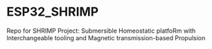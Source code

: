# ESP32_SHRIMP
Repo for SHRIMP Project: Submersible Homeostatic platfoRm  with Interchangeable tooling and Magnetic transmission-based Propulsion 
